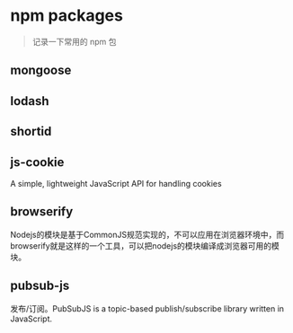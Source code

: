 # npm packages
> 记录一下常用的 npm 包

## mongoose

## lodash

## shortid

## js-cookie
A simple, lightweight JavaScript API for handling cookies

## browserify
Nodejs的模块是基于CommonJS规范实现的，不可以应用在浏览器环境中，而browserify就是这样的一个工具，可以把nodejs的模块编译成浏览器可用的模块。

## pubsub-js
发布/订阅。PubSubJS is a topic-based publish/subscribe library written in JavaScript.
